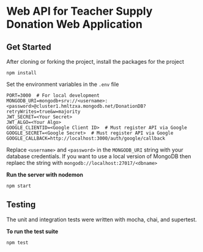 # Web API for Teacher Supply Donation Web Application

## Get Started

After cloning or forking the project, install the packages for the project

```
npm install
```

Set the environment variables in the `.env` file

```
PORT=3000  # For local development
MONGODB_URI=mongodb+srv://<username>:<password>@cluster1.hmltzxa.mongodb.net/DonationDB?retryWrites=true&w=majority
JWT_SECRET=<Your Secret>
JWT_ALGO=<Your Algo>
GOOGLE_CLIENTID=<Google Client ID>  # Must register API via Google
GOOGLE_SECRET=<Google Secret>  # Must register API via Google
GOOGLE_CALLBACK=http://localhost:3000/auth/google/callback
```
Replace `<username>` and `<password>` in the `MONGODB_URI` string with your database credentials.
If you want to use a local version of MongoDB then replaec the string with `mongodb://localhost:27017/<dbname>`

**Run the server with nodemon**

```
npm start
```

## Testing

The unit and integration tests were written with mocha, chai, and supertest.

**To run the test suite**

```
npm test
```
